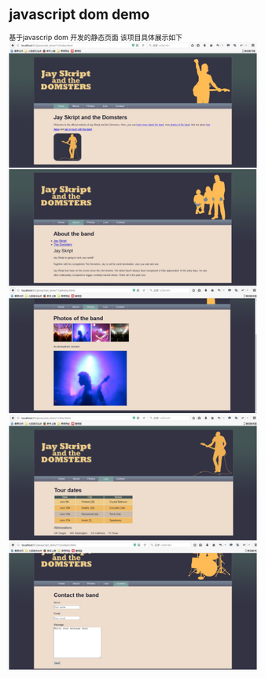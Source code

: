 # javascript dom demo
基于javascrip dom 开发的静态页面
该项目具体展示如下
![image](https://github.com/AthenaDiory/javascript-dom-demo/blob/master/readmeImg/index.png)
![image](https://github.com/AthenaDiory/javascript-dom-demo/blob/master/readmeImg/about.jpg)
![image](https://github.com/AthenaDiory/javascript-dom-demo/blob/master/readmeImg/photo.png)
![image](https://github.com/AthenaDiory/javascript-dom-demo/blob/master/readmeImg/live.png)
![image](https://github.com/AthenaDiory/javascript-dom-demo/blob/master/readmeImg/contact.png)
